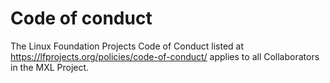 <!-- SPDX-FileCopyrightText: 2025 Contributors to the Media eXchange Layer project. -->
<!-- SPDX-License-Identifier: Apache-2.0 -->

# Code of conduct

The Linux Foundation Projects Code of Conduct listed at <https://lfprojects.org/policies/code-of-conduct/> applies to all Collaborators in the MXL Project.
